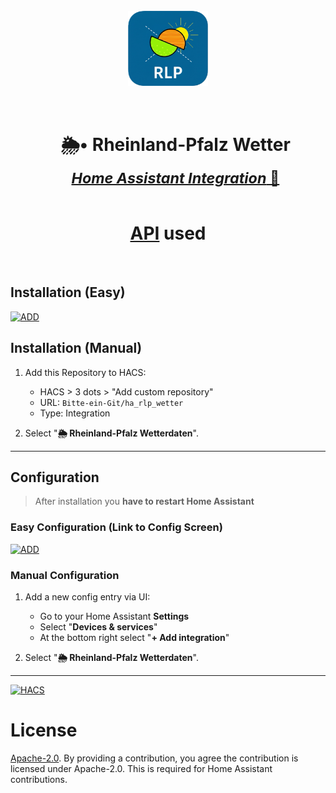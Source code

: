 <div align="center">
  <br><img src="https://raw.githubusercontent.com/Bitte-ein-Git/ha_rlp_wetter/refs/heads/master/custom_components/rlp_wetter/icon.png" alt="Icon" width="128"><br><br>
</div>

<div id="toc">
  <ul align="center" style="list-style: none">
    <summary>
      <h1 style="border-bottom: 0; display: inline-block;">
        <b>🌦️• Rheinland-Pfalz Wetter</b></br>
          <sub><i><u>Home Assistant Integration</i> 🏡</u></sub></h1>
    </summary>
  </ul>
</div>

<div align="center">

# [API](https://github.com/Bitte-ein-Git/ha_rlp_wetter) used

</div>
</br>

## Installation (Easy)
[![ADD][hacs2]](https://ha-link.heyfordy.de/redirect/hacs_repository/?owner=Bitte-ein-Git&repository=ha_rlp_wetter&category=integration)
## Installation (Manual)
1. Add this Repository to HACS:
   - HACS > 3 dots > "Add custom repository"
   - URL: `Bitte-ein-Git/ha_rlp_wetter`
   - Type: Integration

2. Select "**🌦️ Rheinland-Pfalz Wetterdaten**".

<hr>

## Configuration

> After installation you **have to restart Home Assistant**

### Easy Configuration (Link to Config Screen)
[![ADD][setup2]](https://ha-link.heyfordy.de/redirect/config_flow_start/?domain=kodi_helpers)
### Manual Configuration
1. Add a new config entry via UI:
   - Go to your Home Assistant **Settings**
   - Select "**Devices & services**"
   - At the bottom right select "**+ Add integration**"

2. Select "**🌦️ Rheinland-Pfalz Wetterdaten**".

<hr>

[![HACS][hacsbadge]](https://hacs.xyz)

# License

[Apache-2.0](LICENSE). By providing a contribution, you agree the contribution is licensed under Apache-2.0. This is required for Home Assistant contributions.

[hacsbadge]: https://img.shields.io/badge/HACS-Default-orange.svg?style=for-the-badge
[hacs1]: https://img.shields.io/badge/HACS-%23ff8c00.svg?style=for-the-badge&logo=homeassistantcommunitystore&label=Add%20Repository%20to
[hacs2]: https://ha-link.heyfordy.de/badges/hacs_repository.svg
[setup1]: https://img.shields.io/badge/HA-%2318BCF2.svg?style=for-the-badge&logo=homeassistant&label=Add%20Integration%20to
[setup2]: https://ha-link.heyfordy.de/badges/config_flow_start.svg